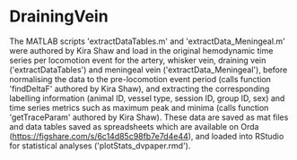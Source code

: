 # DrainingVein

The MATLAB scripts 'extractDataTables.m' and 'extractData_Meningeal.m' were authored by Kira Shaw and load in the original hemodynamic time series per locomotion event for the artery, whisker vein, draining vein ('extractDataTables') and meningeal vein ('extractData_Meningeal'), before normalising the data to the pre-locomotion event period (calls function 'findDeltaF' authored by Kira Shaw), and extracting the corresponding labelling information (animal ID, vessel type, session ID, group ID, sex) and time series metrics such as maximum peak and minima (calls function 'getTraceParam' authored by Kira Shaw). These data are saved as mat files and data tables saved as spreadsheets which are available on Orda (https://figshare.com/s/6c14d85c98fb7e7d4e44), and loaded into RStudio for statistical analyses ('plotStats_dvpaper.rmd'). 
